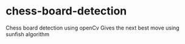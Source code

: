 # chess-board-detection
Chess board detection using openCv
Gives the next best move using sunfish algorithm
